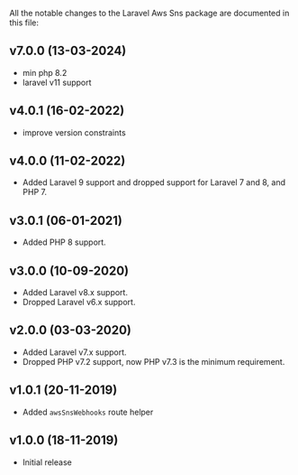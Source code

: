 All the notable changes to the Laravel Aws Sns package are documented in this file:

## v7.0.0 (13-03-2024)
- min php 8.2
- laravel v11 support

## v4.0.1 (16-02-2022)
- improve version constraints

## v4.0.0 (11-02-2022)
- Added Laravel 9 support and dropped support for Laravel 7 and 8, and PHP 7.

## v3.0.1 (06-01-2021)
- Added PHP 8 support.

## v3.0.0 (10-09-2020)
- Added Laravel v8.x support.
- Dropped Laravel v6.x support.

## v2.0.0 (03-03-2020)
- Added Laravel v7.x support.
- Dropped PHP v7.2 support, now PHP v7.3 is the minimum requirement.

## v1.0.1 (20-11-2019)
- Added `awsSnsWebhooks` route helper

## v1.0.0 (18-11-2019)
- Initial release
